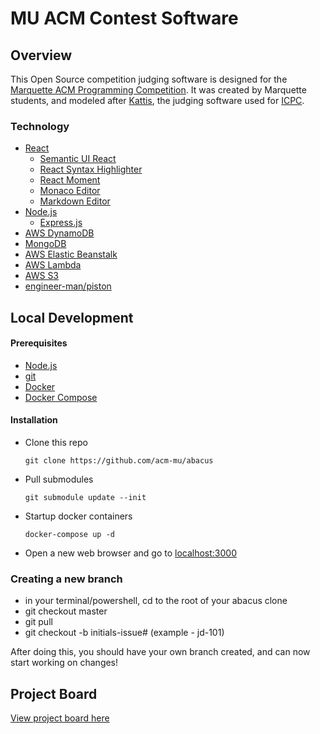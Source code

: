 # MU ACM Contest Software

## Overview

This Open Source competition judging software is designed for the [Marquette ACM Programming Competition](https://mu.acm.org/competition). It was created by Marquette students, and modeled after [Kattis](https://www.kattis.com/), the judging software used for [ICPC](https://icpc.global/).

### Technology

- [React](https://reactjs.org/)
  - [Semantic UI React](https://react.semantic-ui.com/)
  - [React Syntax Highlighter](https://github.com/react-syntax-highlighter/react-syntax-highlighter)
  - [React Moment](https://github.com/headzoo/react-moment)
  - [Monaco Editor](https://microsoft.github.io/monaco-editor)
  - [Markdown Editor](https://uiwjs.github.io/react-md-editor)
- [Node.js](https://nodejs.org/en/)
  - [Express.js](https://expressjs.com/)
- [AWS DynamoDB](https://aws.amazon.com/dynamodb/)
- [MongoDB](https://www.mongodb.com/)
- [AWS Elastic Beanstalk](https://aws.amazon.com/elasticbeanstalk/)
- [AWS Lambda](https://aws.amazon.com/lambda/)
- [AWS S3](https://aws.amazon.com/s3/)
- [engineer-man/piston](https://github.com/engineer-man/piston)

## Local Development

#### Prerequisites

- [Node.js](https://nodejs.org/en/)
- [git](https://git-scm.com/)
- [Docker](https://docs.docker.com/get-docker/)
- [Docker Compose](https://docs.docker.com/compose/install/) 

#### Installation
- Clone this repo

  `git clone https://github.com/acm-mu/abacus`
- Pull submodules
  
  `git submodule update --init`
- Startup docker containers
  
  `docker-compose up -d`
- Open a new web browser and go to [localhost:3000](http://localhost:3000)

### Creating a new branch
- in your terminal/powershell, cd to the root of your abacus clone
- git checkout master
- git pull 
- git checkout -b initials-issue# (example - jd-101) 

After doing this, you should have your own branch created, and can now start working on changes!

## Project Board

[View project board here](https://github.com/acm-mu/abacus/projects/1)
